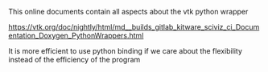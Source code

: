 
This online documents contain all aspects about the vtk python wrapper

https://vtk.org/doc/nightly/html/md__builds_gitlab_kitware_sciviz_ci_Documentation_Doxygen_PythonWrappers.html

It is more efficient to use python binding if we care about the flexibility instead of the efficiency of the program
